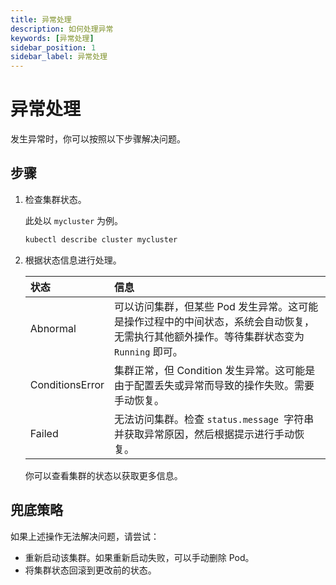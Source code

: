 ```yaml
---
title: 异常处理
description: 如何处理异常
keywords: [异常处理]
sidebar_position: 1
sidebar_label: 异常处理
---
```


# 异常处理

发生异常时，你可以按照以下步骤解决问题。

## 步骤

1. 检查集群状态。

   此处以 `mycluster` 为例。

    ```bash
    kubectl describe cluster mycluster
    ```

2. 根据状态信息进行处理。

    | **状态**       | **信息** |
    | :---             | :---            |
    | Abnormal         | 可以访问集群，但某些 Pod 发生异常。这可能是操作过程中的中间状态，系统会自动恢复，无需执行其他额外操作。等待集群状态变为 `Running` 即可。 |
    | ConditionsError  | 集群正常，但 Condition 发生异常。这可能是由于配置丢失或异常而导致的操作失败。需要手动恢复。 |
    | Failed | 无法访问集群。检查 `status.message `字符串并获取异常原因，然后根据提示进行手动恢复。 |

    你可以查看集群的状态以获取更多信息。

## 兜底策略

如果上述操作无法解决问题，请尝试：

- 重新启动该集群。如果重新启动失败，可以手动删除 Pod。
- 将集群状态回滚到更改前的状态。
